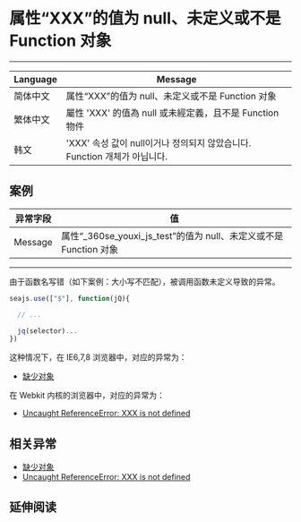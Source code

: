 
# 属性“XXX”的值为 null、未定义或不是 Function 对象

----

| Language | Message                                                                   |
|----------|---------------------------------------------------------------------------|
| 简体中文 | 属性“XXX”的值为 null、未定义或不是 Function 对象                          |
| 繁体中文 | 屬性 'XXX' 的值為 null 或未經定義，且不是 Function 物件                   |
| 韩文     | 'XXX' 속성 값이 null이거나 정의되지 않았습니다. Function 개체가 아닙니다. |

## 案例

| 异常字段 | 值                                                                |
|----------|-------------------------------------------------------------------|
| Message  | 属性“_360se_youxi_js_test”的值为 null、未定义或不是 Function 对象 |

----

由于函数名写错（如下案例：大小写不匹配），被调用函数未定义导致的异常。

```js
seajs.use(["$"], function(jQ){

  // ...

  jq(selector)...
})
```

这种情况下，在 IE6,7,8 浏览器中，对应的异常为：

* [缺少对象](object-expected.md)

在 Webkit 内核的浏览器中，对应的异常为：

* [Uncaught ReferenceError: XXX is not defined](xxx-is-undefined.md)

## 相关异常

* [缺少对象](object-expected.md)
* [Uncaught ReferenceError: XXX is not defined](xxx-is-undefined.md)

## 延伸阅读
